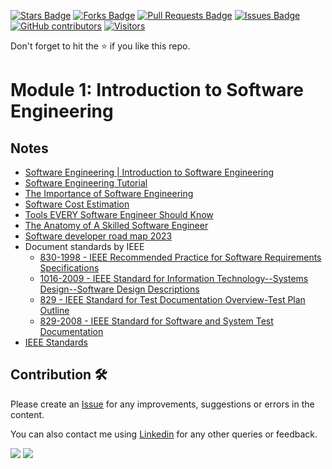 <a href="https://github.com/drshahizan/software-engineering/stargazers"><img src="https://img.shields.io/github/stars/drshahizan/software-engineering" alt="Stars Badge"/></a>
<a href="https://github.com/drshahizan/software-engineering/network/members"><img src="https://img.shields.io/github/forks/drshahizan/software-engineering" alt="Forks Badge"/></a>
<a href="https://github.com/drshahizan/software-engineering/pulls"><img src="https://img.shields.io/github/issues-pr/drshahizan/software-engineering" alt="Pull Requests Badge"/></a>
<a href="https://github.com/drshahizan/software-engineering"><img src="https://img.shields.io/github/issues/drshahizan/software-engineering" alt="Issues Badge"/></a>
<a href="https://github.com/drshahizan/software-engineering/graphs/contributors"><img alt="GitHub contributors" src="https://img.shields.io/github/contributors/drshahizan/software-engineering?color=2b9348"></a>
[![Visitors](https://api.visitorbadge.io/api/visitors?path=https%3A%2F%2Fgithub.com%2Fdrshahizan%2Fsoftware-engineering&countColor=%23263759&style=plastic)](https://visitorbadge.io/status?path=https%3A%2F%2Fgithub.com%2Fdrshahizan%2Fsoftware-engineering)


Don't forget to hit the :star: if you like this repo.

# Module 1: Introduction to Software Engineering

## Notes
- [Software Engineering | Introduction to Software Engineering](https://www.geeksforgeeks.org/software-engineering-introduction-to-software-engineering/)
- [Software Engineering Tutorial](https://www.javatpoint.com/software-engineering)
- [The Importance of Software Engineering](https://ncube.com/blog/why-is-software-engineering-important)
- [Software Cost Estimation](https://www.javatpoint.com/software-cost-estimation)
- [Tools EVERY Software Engineer Should Know](https://youtu.be/D4JkWoUovdo)
- [The Anatomy of A Skilled Software Engineer](https://manilarecruitment.com/manila-recruitment-articles-advice/anatomy-skilled-software-engineer-infographic/)
- [Software developer road map 2023](https://youtu.be/41zmHpaFR9g)
- Document standards by IEEE
  - [830-1998 - IEEE Recommended Practice for Software Requirements Specifications](https://ieeexplore.ieee.org/document/720574)
  - [1016-2009 - IEEE Standard for Information Technology--Systems Design--Software Design Descriptions](https://standards.ieee.org/ieee/1016/4502/)
  - [829 - IEEE Standard for Test Documentation Overview-Test Plan Outline](https://ieeexplore.ieee.org/stamp/stamp.jsp?arnumber=573169)
  - [829-2008 - IEEE Standard for Software and System Test Documentation](https://ieeexplore.ieee.org/document/4578383)
- [IEEE Standards](https://standards.ieee.org/search/?q=software%20standard)


## Contribution 🛠️
Please create an [Issue](https://github.com/drshahizan/software-engineering/issues) for any improvements, suggestions or errors in the content.

You can also contact me using [Linkedin](https://www.linkedin.com/in/drshahizan/) for any other queries or feedback.

![](https://komarev.com/ghpvc/?username=drshahizan&label=Views&color=0e75b6&style=flat)
![](https://hit.yhype.me/github/profile?user_id=81284918)





